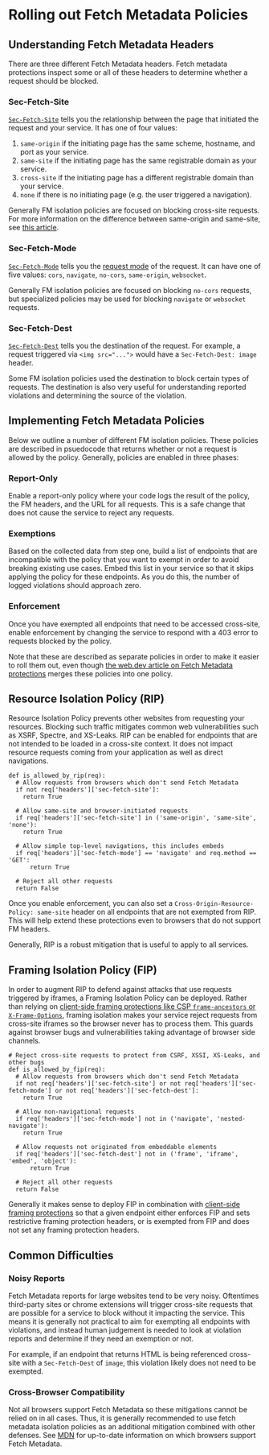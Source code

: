 # Rolling out Fetch Metadata Policies

## Understanding Fetch Metadata Headers

There are three different Fetch Metadata headers. Fetch metadata protections inspect some or all of these headers to determine whether a request should be blocked. 

### Sec-Fetch-Site

[`Sec-Fetch-Site`](https://developer.mozilla.org/en-US/docs/Web/HTTP/Headers/Sec-Fetch-Site) tells you the relationship between the page that initiated the request and your service. It has one of four values:

1. `same-origin` if the initiating page has the same scheme, hostname, and port as your service. 
2. `same-site` if the initiating page has the same registrable domain as your service. 
3. `cross-site` if the initiating page has a different registrable domain than your service. 
4. `none` if there is no initiating page (e.g. the user triggered a navigation). 

Generally FM isolation policies are focused on blocking cross-site requests. For more information on the difference between same-origin and same-site, see [this article](https://web.dev/same-site-same-origin/).

### Sec-Fetch-Mode

[`Sec-Fetch-Mode`](https://developer.mozilla.org/en-US/docs/Web/HTTP/Headers/Sec-Fetch-Mode) tells you the [request mode](https://developer.mozilla.org/en-US/docs/Web/API/Request/mode) of the request. It can have one of five values: `cors`, `navigate`, `no-cors`, `same-origin`, `websocket`. 

Generally FM isolation policies are focused on blocking `no-cors` requests, but specialized policies may be used for blocking `navigate` or `websocket` requests.

### Sec-Fetch-Dest

[`Sec-Fetch-Dest`](https://developer.mozilla.org/en-US/docs/Web/HTTP/Headers/Sec-Fetch-Dest) tells you the destination of the request. For example, a request triggered via `<img src="...">` would have a `Sec-Fetch-Dest: image` header. 

Some FM isolation policies used the destination to block certain types of requests. The destination is also very useful for understanding reported violations and determining the source of the violation.

## Implementing Fetch Metadata Policies 

Below we outline a number of different FM isolation policies. These policies are described in psuedocode that returns whether or not a request is allowed by the policy. Generally, policies are enabled in three phases:

### Report-Only

Enable a report-only policy where your code logs the result of the policy, the FM headers, and the URL for all requests. This is a safe change that does not cause the service to reject any requests. 

### Exemptions

Based on the collected data from step one, build a list of endpoints that are incompatible with the policy that you want to exempt in order to avoid breaking existing use cases. Embed this list in your service so that it skips applying the policy for these endpoints. As you do this, the number of logged violations should approach zero. 

### Enforcement 

Once you have exempted all endpoints that need to be accessed cross-site, enable enforcement by changing the service to respond with a 403 error to requests blocked by the policy. 

Note that these are described as separate policies in order to make it easier to roll them out, even though [the web.dev article on Fetch Metadata protections](https://web.dev/fetch-metadata/) merges these policies into one policy.

## Resource Isolation Policy (RIP)

Resource Isolation Policy prevents other websites from requesting your resources. Blocking such traffic mitigates common web vulnerabilities such as XSRF, Spectre, and XS-Leaks. RIP can be enabled for endpoints that are not intended to be loaded in a cross-site context. It does not impact resource requests coming from your application as well as direct navigations.

```
def is_allowed_by_rip(req):
  # Allow requests from browsers which don't send Fetch Metadata
  if not req['headers']['sec-fetch-site']:
    return True

  # Allow same-site and browser-initiated requests
  if req['headers']['sec-fetch-site'] in ('same-origin', 'same-site', 'none'):
    return True

  # Allow simple top-level navigations, this includes embeds
  if req['headers']['sec-fetch-mode'] == 'navigate' and req.method == 'GET':
      return True

  # Reject all other requests
  return False
```

Once you enable enforcement, you can also set a `Cross-Origin-Resource-Policy: same-site` header on all endpoints that are not exempted from RIP. This will help extend these protections even to browsers that do not support FM headers. 

Generally, RIP is a robust mitigation that is useful to apply to all services.

## Framing Isolation Policy (FIP) 

In order to augment RIP to defend against attacks that use requests triggered by iframes, a Framing Isolation Policy can be deployed. Rather than relying on [client-side framing protections like CSP `frame-ancestors` or `X-Frame-Options`](https://xsleaks.dev/docs/defenses/opt-in/xfo/), framing isolation makes your service reject requests from cross-site iframes so the browser never has to process them. This guards against browser bugs and vulnerabilities taking advantage of browser side channels. 

```
# Reject cross-site requests to protect from CSRF, XSSI, XS-Leaks, and other bugs
def is_allowed_by_fip(req):
  # Allow requests from browsers which don't send Fetch Metadata
  if not req['headers']['sec-fetch-site'] or not req['headers']['sec-fetch-mode'] or not req['headers']['sec-fetch-dest']:
    return True

  # Allow non-navigational requests
  if req['headers']['sec-fetch-mode'] not in ('navigate', 'nested-navigate'):
    return True

  # Allow requests not originated from embeddable elements
  if req['headers']['sec-fetch-dest'] not in ('frame', 'iframe', 'embed', 'object'):
      return True

  # Reject all other requests
  return False
```

Generally it makes sense to deploy FIP in combination with [client-side framing protections](https://xsleaks.dev/docs/defenses/opt-in/xfo/) so that a given endpoint either enforces FIP and sets restrictive framing protection headers, or is exempted from FIP and does not set any framing protection headers.

## Common Difficulties

### Noisy Reports 

Fetch Metadata reports for large websites tend to be very noisy. Oftentimes third-party sites or chrome extensions will trigger cross-site requests that are possible for a service to block without it impacting the service. This means it is generally not practical to aim for exempting all endpoints with violations, and instead human judgement is needed to look at violation reports and determine if they need an exemption or not. 

For example, if an endpoint that returns HTML is being referenced cross-site with a `Sec-Fetch-Dest` of `image`, this violation likely does not need to be exempted.  

### Cross-Browser Compatibility 

Not all browsers support Fetch Metadata so these mitigations cannot be relied on in all cases. Thus, it is generally recommended to use fetch metadata isolation policies as an additional mitigation combined with other defenses. See [MDN](https://developer.mozilla.org/en-US/docs/Web/HTTP/Headers/Sec-Fetch-Site#browser_compatibility) for up-to-date information on which browsers support Fetch Metadata. 